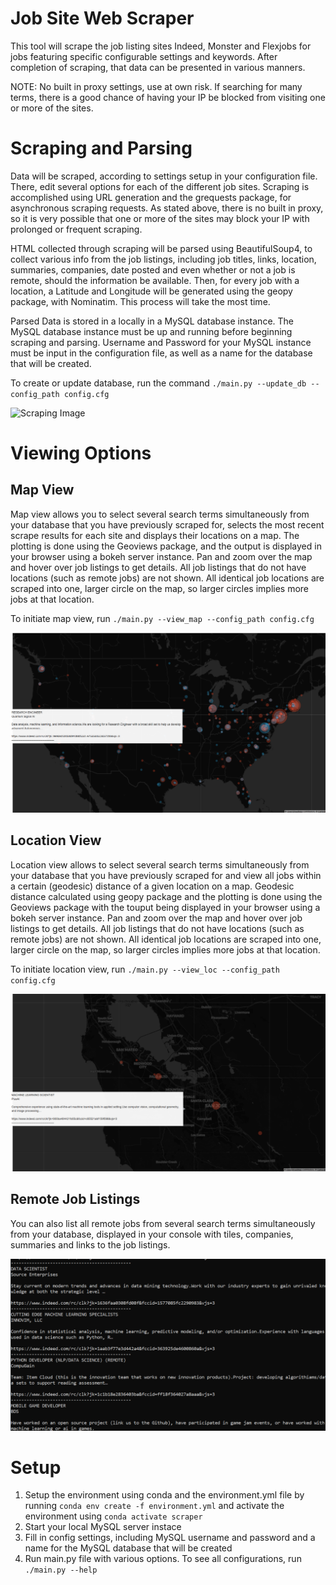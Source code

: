 # Job Site Web Scraper
This tool will scrape the job listing sites Indeed, Monster and Flexjobs for jobs featuring specific configurable settings and keywords. After completion of scraping, that data can be presented in various manners. 

NOTE: No built in proxy settings, use at own risk. If searching for many terms, there is a good chance of having your IP be blocked from visiting one or more of the sites.

# Scraping and Parsing

Data will be scraped, according to settings setup in your configuration file. There, edit several options for each of the different job sites. Scraping is accomplished using URL generation and the grequests package, for asynchronous scraping requests. As stated above, there is no built in proxy, so it is very possible that one or more of the sites may block your IP with prolonged or frequent scraping.

HTML collected through scraping will be parsed using BeautifulSoup4, to collect various info from the job listings, including job titles, links, location, summaries, companies, date posted and even whether or not a job is remote, should the information be available. Then, for every job with a location, a Latitude and Longitude will be generated using the geopy package, with Nominatim. This process will take the most time.

Parsed Data is stored in a locally in a MySQL database instance. The MySQL database instance must be up and running before beginning scraping and parsing. Username and Password for your MySQL instance must be input in the configuration file, as well as a name for the database that will be created.

To create or update database, run the command ```./main.py --update_db --config_path config.cfg```

![Scraping Image](https://github.com/jacobhutchinson/Job-Site-Web-Scraper/blob/master/images/scraper.PNG)

# Viewing Options

## Map View

Map view allows you to select several search terms simultaneously from your database that you have previously scraped for, selects the most recent scrape results for each site and displays their locations on a map. The plotting is done using the Geoviews package, and the output is displayed in your browser using a bokeh server instance. Pan and zoom over the map and hover over job listings to get details. All job listings that do not have locations (such as remote jobs) are not shown. All identical job locations are scraped into one, larger circle on the map, so larger circles implies more jobs at that location.

To initiate map view, run ```./main.py --view_map --config_path config.cfg```

![Map Image](https://github.com/jacobhutchinson/Job-Site-Web-Scraper/blob/master/images/map.PNG)

## Location View

Location view allows to select several search terms simultaneously from your database that you have previously scraped for and view all jobs within a certain (geodesic) distance of a given location on a map. Geodesic distance calculated using geopy package and the plotting is done using the Geoviews package with the touput being displayed in your browser using a bokeh server instance. Pan and zoom over the map and hover over job listings to get details. All job listings that do not have locations (such as remote jobs) are not shown. All identical job locations are scraped into one, larger circle on the map, so larger circles implies more jobs at that location.

To initiate location view, run ```./main.py --view_loc --config_path config.cfg```

![Location Image](https://github.com/jacobhutchinson/Job-Site-Web-Scraper/blob/master/images/location.PNG)

## Remote Job Listings

You can also list all remote jobs from several search terms simultaneously from your database, displayed in your console with tiles, companies, summaries and links to the job listings.

![Remote Image](https://github.com/jacobhutchinson/Job-Site-Web-Scraper/blob/master/images/remote.PNG)

# Setup
1. Setup the environment using conda and the environment.yml file by running ```conda env create -f environment.yml``` and activate the environment using ```conda activate scraper```
2. Start your local MySQL server instace
3. Fill in config settings, including MySQL username and password and a name for the MySQL database that will be created
4. Run main.py file with various options. To see all configurations, run ```./main.py --help```
